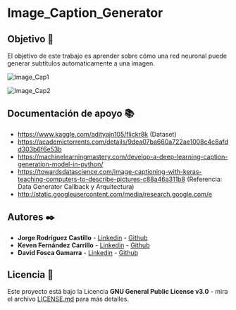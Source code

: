 # Image_Caption_Generator

## Objetivo 🚀
El objetivo de este trabajo es aprender sobre cómo una red neuronal puede generar subtítulos automaticamente a una imagen.

![Image_Cap1](https://user-images.githubusercontent.com/63430874/92873252-76c94000-f3cc-11ea-96f5-1e259b4290b9.jpg)

![Image_Cap2](https://user-images.githubusercontent.com/63430874/92873631-df182180-f3cc-11ea-83f7-ba15ce77a001.jpg)

## Documentación de apoyo 📚

- https://www.kaggle.com/adityajn105/flickr8k (Dataset)
- https://academictorrents.com/details/9dea07ba660a722ae1008c4c8afdd303b6f6e53b
- https://machinelearningmastery.com/develop-a-deep-learning-caption-generation-model-in-python/ 
- https://towardsdatascience.com/image-captioning-with-keras-teaching-computers-to-describe-pictures-c88a46a311b8 (Referencia: Data Generator Callback y Arquitectura)
- http://static.googleusercontent.com/media/research.google.com/e

## Autores ✒️

* **Jorge Rodríguez Castillo** - [Linkedin](https://www.linkedin.com/in/jorge-rodr%C3%ADguez-castillo/) - [Github](https://github.com/jjrodcast)
* **Keven Fernández Carrillo** - [Linkedin](https://www.linkedin.com/in/keven-fern%C3%A1ndez-carrillo-50b07aa2/) - [Github](https://github.com/KevenRFC)
* **David Fosca Gamarra** - [Linkedin](https://www.linkedin.com/in/davidfoscagamarra/) - [Github](https://github.com/DavidFosca)

## Licencia 📄

Este proyecto está bajo la Licencia **GNU General Public License v3.0** - mira el archivo [LICENSE.md](LICENSE.md) para más detalles.
